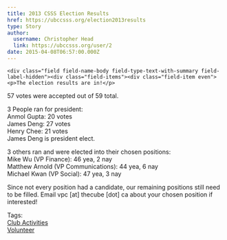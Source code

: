 ```yaml
---
title: 2013 CSSS Election Results 
href: https://ubccsss.org/election2013results
type: Story
author:
  username: Christopher Head
  link: https://ubccsss.org/user/2
date: 2015-04-08T06:57:00.000Z
---
```



    <div class="field field-name-body field-type-text-with-summary field-label-hidden"><div class="field-items"><div class="field-item even"><p>The election results are in!</p>
<p>57 votes were accepted out of 59 total.</p>
<p>3 People ran for president:<br>
Anmol Gupta: 20 votes<br>
James Deng: 27 votes<br>
Henry Chee: 21 votes<br>
James Deng is president elect.</p>
<p>3 others ran and were elected into their chosen positions:<br>
Mike Wu (VP Finance): 46 yea, 2 nay<br>
Matthew Arnold (VP Communications): 44 yea, 6 nay<br>
Michael Kwan (VP Social): 47 yea, 3 nay</p>
<p>Since not every position had a candidate, our remaining positions still need to be filled. Email vpc [at] thecube [dot] ca about your chosen position if interested!</p>
</div></div></div>    <footer>
    <div class="field field-name-field-tags field-type-taxonomy-term-reference field-label-above"><div class="field-label">Tags:&#xA0;</div><div class="field-items"><div class="field-item even"><a href="/club">Club Activities</a></div><div class="field-item odd"><a href="/club/volunteer">Volunteer</a></div></div></div>      </footer>
    